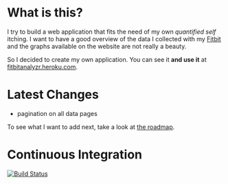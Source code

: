 What is this?
=============

I try to build a web application that fits the need of my own *quantified self* itching.
I want to have a good overview of the data I collected with my [Fitbit][0]
and the graphs available on the website are not really a beauty.

So I decided to create my own application. You can see it **and use it** at 
[fitbitanalyzr.heroku.com][1].

Latest Changes
==============

* pagination on all data pages

To see what I want to add next, take a look at [the roadmap][2].

Continuous Integration
======================

[![Build Status](https://secure.travis-ci.org/MoriTanosuke/FitbitAnalyzr.png?branch=master)](http://travis-ci.org/MoriTanosuke/FitbitAnalyzr)


[0]: http://www.fitbit.com/
[1]: http://fitbitanalyzr.herokuapp.com
[2]: https://github.com/MoriTanosuke/FitbitAnalyzr/issues?state=open
